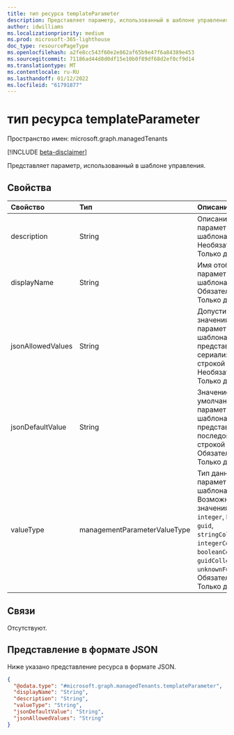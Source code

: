 ```yaml
---
title: тип ресурса templateParameter
description: Представляет параметр, использованный в шаблоне управления.
author: idwilliams
ms.localizationpriority: medium
ms.prod: microsoft-365-lighthouse
doc_type: resourcePageType
ms.openlocfilehash: a2fe8cc543f60e2e862af65b9e47f6a84389e453
ms.sourcegitcommit: 71186ad44d8d0df15e10b0f89df68d2ef0cf9d14
ms.translationtype: MT
ms.contentlocale: ru-RU
ms.lasthandoff: 01/12/2022
ms.locfileid: "61791877"
---
```

# <a name="templateparameter-resource-type"></a>тип ресурса templateParameter

Пространство имен: microsoft.graph.managedTenants

[!INCLUDE [beta-disclaimer](../../includes/beta-disclaimer.md)]

Представляет параметр, использованный в шаблоне управления.

## <a name="properties"></a>Свойства
|Свойство|Тип|Описание|
|:---|:---|:---|
|description|String|Описание параметра шаблона. Необязательно. Только для чтения.|
|displayName|String|Имя отображения параметра шаблона. Обязательное. Только для чтения.|
|jsonAllowedValues|String|Допустимые значения параметра шаблона, представленные сериализированной строкой JSON. Необязательно. Только для чтения.|
|jsonDefaultValue|String|Значение по умолчанию для параметра шаблона, представленное последовательной строкой JSON. Обязательное. Только для чтения.|
|valueType|managementParameterValueType|Тип данных для параметра шаблона.. Возможные значения: `string`, `integer`, `boolean`, `guid`, `stringCollection`, `integerCollection`, `booleanCollection`, `guidCollection`, `unknownFutureValue`. Обязательное. Только для чтения.|

## <a name="relationships"></a>Связи
Отсутствуют.

## <a name="json-representation"></a>Представление в формате JSON
Ниже указано представление ресурса в формате JSON.
<!-- {
  "blockType": "resource",
  "@odata.type": "microsoft.graph.managedTenants.templateParameter"
}
-->
``` json
{
  "@odata.type": "#microsoft.graph.managedTenants.templateParameter",
  "displayName": "String",
  "description": "String",
  "valueType": "String",
  "jsonDefaultValue": "String",
  "jsonAllowedValues": "String"
}
```
